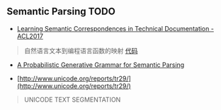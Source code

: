 ## Semantic Parsing TODO
* [Learning Semantic Correspondences in Technical Documentation - ACL2017](http://aclweb.org/anthology/P/P17/P17-1148.pdf)
> 自然语言文本到编程语言函数的映射
> [代码](https://github.com/yakazimir/zubr_public)

* [A Probabilistic Generative Grammar for Semantic Parsing](http://asaparov.org/assets/conll_2017.pdf)

* [http://www.unicode.org/reports/tr29/](http://www.unicode.org/reports/tr29/)
> UNICODE TEXT SEGMENTATION
